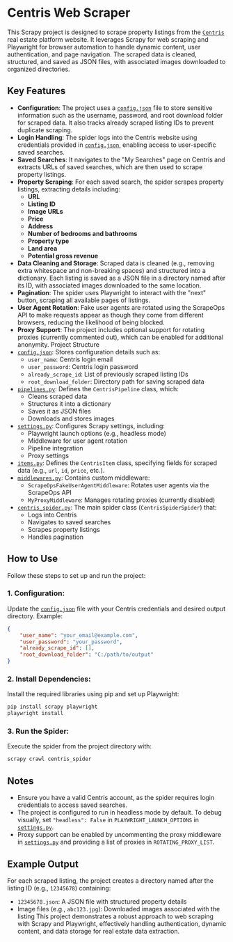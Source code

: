 # Centris Web Scraper
This Scrapy project is designed to scrape property listings from the [`Centris`](https://www.centris.ca/) real estate platform website. It leverages Scrapy for web scraping and Playwright for browser automation to handle dynamic content, user authentication, and page navigation. The scraped data is cleaned, structured, and saved as JSON files, with associated images downloaded to organized directories.

## Key Features
- **Configuration**:
The project uses a [`config.json`](config.json) file to store sensitive information such as the username, password, and root download folder for scraped data. It also tracks already scraped listing IDs to prevent duplicate scraping.
- **Login Handling**:
The spider logs into the Centris website using credentials provided in [`config.json`](config.json), enabling access to user-specific saved searches.
- **Saved Searches**:
It navigates to the "My Searches" page on Centris and extracts URLs of saved searches, which are then used to scrape property listings.
- **Property Scraping**:
For each saved search, the spider scrapes property listings, extracting details including:
  - **URL**
  - **Listing ID**
  - **Image URLs**
  - **Price**
  - **Address**
  - **Number of bedrooms and bathrooms**
  - **Property type**
  - **Land area**
  - **Potential gross revenue**
- **Data Cleaning and Storage**:
Scraped data is cleaned (e.g., removing extra whitespace and non-breaking spaces) and structured into a dictionary. Each listing is saved as a JSON file in a directory named after its ID, with associated images downloaded to the same location.
- **Pagination**:
The spider uses Playwright to interact with the "next" button, scraping all available pages of listings.
- **User Agent Rotation**:
Fake user agents are rotated using the ScrapeOps API to make requests appear as though they come from different browsers, reducing the likelihood of being blocked.
- **Proxy Support**:
The project includes optional support for rotating proxies (currently commented out), which can be enabled for additional anonymity.
Project Structure
- [`config.json`](config.json):
Stores configuration details such as:
  - `user_name`: Centris login email
  - `user_password`: Centris login password
  - `already_scrape_id`: List of previously scraped listing IDs
  - `root_download_folder`: Directory path for saving scraped data
- [`pipelines.py`](centris/pipelines.py):
Defines the `CentrisPipeline` class, which:
  - Cleans scraped data
  - Structures it into a dictionary
  - Saves it as JSON files
  - Downloads and stores images
- [`settings.py`](centris/settings.py):
Configures Scrapy settings, including:
  - Playwright launch options (e.g., headless mode)
  - Middleware for user agent rotation
  - Pipeline integration
  - Proxy settings
- [`items.py`](centris/items.py):
Defines the `CentrisItem` class, specifying fields for scraped data (e.g., `url`, `id`, `price`, etc.).
- [`middlewares.py`](centris/middlewares.py):
Contains custom middleware:
  - `ScrapeOpsFakeUserAgentMiddleware`: Rotates user agents via the ScrapeOps API
  - `MyProxyMiddleware`: Manages rotating proxies (currently disabled)
- [`centris_spider.py`](centris/spiders/centris_spider.py):
The main spider class (`CentrisSpiderSpider`) that:
  - Logs into Centris
  - Navigates to saved searches
  - Scrapes property listings
  - Handles pagination
## How to Use
Follow these steps to set up and run the project:

### 1. Configuration:
Update the [`config.json`](config.json) file with your Centris credentials and desired output directory. Example:
```json
{
    "user_name": "your_email@example.com",
    "user_password": "your_password",
    "already_scrape_id": [],
    "root_download_folder": "C:/path/to/output"
}
```
### 2. Install Dependencies:
Install the required libraries using pip and set up Playwright:
```bash
pip install scrapy playwright
playwright install
```
### 3. Run the Spider:
Execute the spider from the project directory with:
```bash
scrapy crawl centris_spider
```
## Notes
- Ensure you have a valid Centris account, as the spider requires login credentials to access saved searches.
- The project is configured to run in headless mode by default. To debug visually, set `"headless": False` in `PLAYWRIGHT_LAUNCH_OPTIONS` in [`settings.py`](centris/settings.py).
- Proxy support can be enabled by uncommenting the proxy middleware in [`settings.py`](centris/settings.py) and providing a list of proxies in `ROTATING_PROXY_LIST`.
## Example Output
For each scraped listing, the project creates a directory named after the listing ID (e.g., `12345678`) containing:

- `12345678.json`: A JSON file with structured property details
- Image files (e.g., `abc123.jpg`): Downloaded images associated with the listing
This project demonstrates a robust approach to web scraping with Scrapy and Playwright, effectively handling authentication, dynamic content, and data storage for real estate data extraction.
